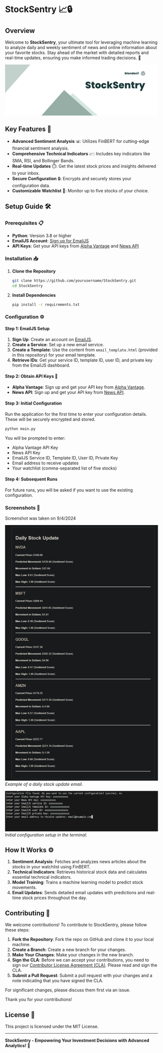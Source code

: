 # StockSentry 📈🔒

## Overview

Welcome to **StockSentry**, your ultimate tool for leveraging machine learning to analyze daily and weekly sentiment of news and online information about your favorite stocks. Stay ahead of the market with detailed reports and real-time updates, ensuring you make informed trading decisions. 🚀

![StockSentry Banner](images/banner.png)

## Key Features 🌟

- **Advanced Sentiment Analysis** 📊: Utilizes FinBERT for cutting-edge financial sentiment analysis.
- **Comprehensive Technical Indicators** 📈: Includes key indicators like SMA, RSI, and Bollinger Bands.
- **Real-time Updates** ⏱️: Get the latest stock prices and insights delivered to your inbox.
- **Secure Configuration** 🔒: Encrypts and securely stores your configuration data.
- **Customizable Watchlist** 👀: Monitor up to five stocks of your choice.

## Setup Guide 🛠️

### Prerequisites 📋

- **Python**: Version 3.8 or higher
- **EmailJS Account**: [Sign up for EmailJS](https://www.emailjs.com/)
- **API Keys**: Get your API keys from [Alpha Vantage](https://www.alphavantage.co/) and [News API](https://newsapi.org/)

### Installation 📥

1. **Clone the Repository**

   ```sh
   git clone https://github.com/yourusername/StockSentry.git
   cd StockSentry
   ```

2. **Install Dependencies**

   ```sh
   pip install -r requirements.txt
   ```

### Configuration ⚙️

#### Step 1: EmailJS Setup

1. **Sign Up**: Create an account on [EmailJS](https://www.emailjs.com/).
2. **Create a Service**: Set up a new email service.
3. **Create a Template**: Use the content from `email_template.html` (provided in this repository) for your email template.
4. **Retrieve IDs**: Get your service ID, template ID, user ID, and private key from the EmailJS dashboard.

#### Step 2: Obtain API Keys 🔑

- **Alpha Vantage**: Sign up and get your API key from [Alpha Vantage](https://www.alphavantage.co/).
- **News API**: Sign up and get your API key from [News API](https://newsapi.org/).

#### Step 3: Initial Configuration

Run the application for the first time to enter your configuration details. These will be securely encrypted and stored.

```sh
python main.py
```

You will be prompted to enter:
- Alpha Vantage API Key
- News API Key
- EmailJS Service ID, Template ID, User ID, Private Key
- Email address to receive updates
- Your watchlist (comma-separated list of five stocks)

#### Step 4: Subsequent Runs

For future runs, you will be asked if you want to use the existing configuration.

### Screenshots 📸
Screenshot was taken on 9/4/2024

![Email Screenshot](images/email_screenshot.png)
*Example of a daily stock update email.*

![Terminal Screenshot](images/terminal_screenshot.png)
*Initial configuration setup in the terminal.*

## How It Works ⚙️

1. **Sentiment Analysis**: Fetches and analyzes news articles about the stocks in your watchlist using FinBERT.
2. **Technical Indicators**: Retrieves historical stock data and calculates essential technical indicators.
3. **Model Training**: Trains a machine learning model to predict stock movements.
4. **Email Updates**: Sends detailed email updates with predictions and real-time stock prices throughout the day.

## Contributing 🤝

We welcome contributions! To contribute to StockSentry, please follow these steps:

1. **Fork the Repository**: Fork the repo on GitHub and clone it to your local machine.
2. **Create a Branch**: Create a new branch for your changes.
3. **Make Your Changes**: Make your changes in the new branch.
4. **Sign the CLA**: Before we can accept your contributions, you need to sign our [Contributor License Agreement (CLA)](CLA.md). Please read and sign the CLA.
5. **Submit a Pull Request**: Submit a pull request with your changes and a note indicating that you have signed the CLA.

For significant changes, please discuss them first via an issue.

Thank you for your contributions!


## License 📜

This project is licensed under the MIT License.

---

**StockSentry - Empowering Your Investment Decisions with Advanced Analytics!** 🚀